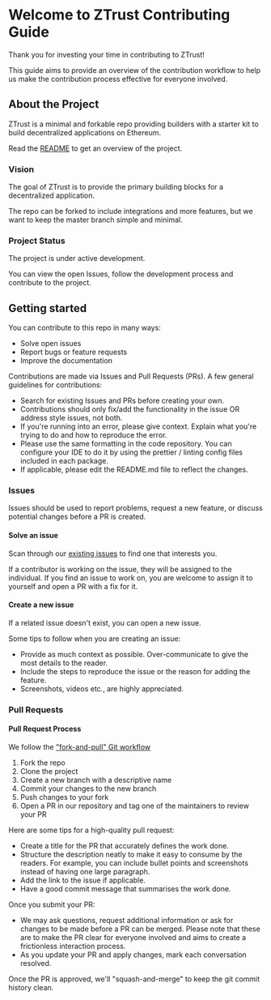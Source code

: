 # Welcome to ZTrust Contributing Guide

Thank you for investing your time in contributing to ZTrust!

This guide aims to provide an overview of the contribution workflow to help us make the contribution process effective for everyone involved.

## About the Project

ZTrust is a minimal and forkable repo providing builders with a starter kit to build decentralized applications on Ethereum.

Read the [README](README.md) to get an overview of the project.

### Vision

The goal of ZTrust is to provide the primary building blocks for a decentralized application.

The repo can be forked to include integrations and more features, but we want to keep the master branch simple and minimal.

### Project Status

The project is under active development.

You can view the open Issues, follow the development process and contribute to the project.

## Getting started

You can contribute to this repo in many ways:

- Solve open issues
- Report bugs or feature requests
- Improve the documentation

Contributions are made via Issues and Pull Requests (PRs). A few general guidelines for contributions:

- Search for existing Issues and PRs before creating your own.
- Contributions should only fix/add the functionality in the issue OR address style issues, not both.
- If you're running into an error, please give context. Explain what you're trying to do and how to reproduce the error.
- Please use the same formatting in the code repository. You can configure your IDE to do it by using the prettier / linting config files included in each package.
- If applicable, please edit the README.md file to reflect the changes.

### Issues

Issues should be used to report problems, request a new feature, or discuss potential changes before a PR is created.

#### Solve an issue

Scan through our [existing issues](https://github.com/scaffold-eth/scaffold-eth-2/issues) to find one that interests you.

If a contributor is working on the issue, they will be assigned to the individual. If you find an issue to work on, you are welcome to assign it to yourself and open a PR with a fix for it.

#### Create a new issue

If a related issue doesn't exist, you can open a new issue.

Some tips to follow when you are creating an issue:

- Provide as much context as possible. Over-communicate to give the most details to the reader.
- Include the steps to reproduce the issue or the reason for adding the feature.
- Screenshots, videos etc., are highly appreciated.

### Pull Requests

#### Pull Request Process

We follow the ["fork-and-pull" Git workflow](https://github.com/susam/gitpr)

1. Fork the repo
2. Clone the project
3. Create a new branch with a descriptive name
4. Commit your changes to the new branch
5. Push changes to your fork
6. Open a PR in our repository and tag one of the maintainers to review your PR

Here are some tips for a high-quality pull request:

- Create a title for the PR that accurately defines the work done.
- Structure the description neatly to make it easy to consume by the readers. For example, you can include bullet points and screenshots instead of having one large paragraph.
- Add the link to the issue if applicable.
- Have a good commit message that summarises the work done.

Once you submit your PR:

- We may ask questions, request additional information or ask for changes to be made before a PR can be merged. Please note that these are to make the PR clear for everyone involved and aims to create a frictionless interaction process.
- As you update your PR and apply changes, mark each conversation resolved.

Once the PR is approved, we'll "squash-and-merge" to keep the git commit history clean.
